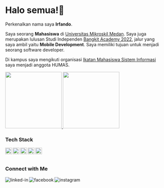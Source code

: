 # Halo semua!👋 

Perkenalkan nama saya **Irfando**.

Saya seorang **Mahasiswa** di [Universitas Mikroskil Medan](https://www.mikroskil.ac.id/).
Saya juga merupakan lulusan Studi Independen [Bangkit Academy 2022](https://grow.google/intl/id_id/bangkit/),
jalur yang saya ambil yaitu **Mobile Development**. Saya memiliki tujuan untuk menjadi seorang software developer.

Di kampus saya mengikuti organisasi [Ikatan Mahasiswa Sistem Informasi](https://www.instagram.com/imsimikroskil/?hl=id) saya menjadi anggota HUMAS.



<p align="left">
<a href="https://github.com/IrfandoAritonang">
  <img height="180em" src="https://github-readme-stats-eight-theta.vercel.app/api?username=IrfandoAritonang&show_icons=true&theme=algolia&include_all_commits=true&count_private=true"/>
  <img height="180em" src="https://github-readme-stats-eight-theta.vercel.app/api/top-langs/?username=IrfandoAritonang&layout=compact&langs_count=8&theme=algolia"/>
</a>
</p>

### Tech Stack
  <a href="#"><img align="left" alt="JavaScript" title="JavaScript" width="21px" src="https://upload.wikimedia.org/wikipedia/commons/9/99/Unofficial_JavaScript_logo_2.svg" /></a>
  <a href="https://nodejs.org/"><img align="left" alt="NodeJS" title="NodeJS" width="21px" src="https://seeklogo.com/images/N/nodejs-logo-FBE122E377-seeklogo.com.png" /></a>
  <a href="https://reactjs.org/"><img align="left" alt="React" title="React" width="21px" src="https://cdn.worldvectorlogo.com/logos/react-2.svg" /></a>
  <a href="https://hapi.dev/"><img align="left" alt="Hapi" title="Hapi (NodeJS HTTP Framework)" width="21px" src="https://avatars.githubusercontent.com/u/3774533?s=200&v=4" /></a>
  <a href="https://nextjs.org/"><img align="left" alt="Next" title="Next (React SSR Framework)" width="21px" src="https://iconape.com/wp-content/files/gm/82643/svg/next-js.svg" /></a>
  <br>
  <br>

### Connect with Me

[<img align="left" alt="linked-in" src="https://img.shields.io/badge/linkedin-%230077B5.svg?&style=for-the-badge&logo=linkedin&logoColor=white" />](https://www.linkedin.com/in/irfando-irfando-331a17232/)
[<img align="left" alt="facebook" src="https://img.shields.io/badge/facebook-%231877F2.svg?&style=for-the-badge&logo=facebook&logoColor=white" />](https://web.facebook.com/irfando.aritonang.3)
[<img align="left" alt="instagram" src="https://img.shields.io/badge/Instagram-%23E4405F.svg?&style=for-the-badge&logo=instagram&logoColor=white" />](https://www.instagram.com/irfando_aritonang/?hl=id)
